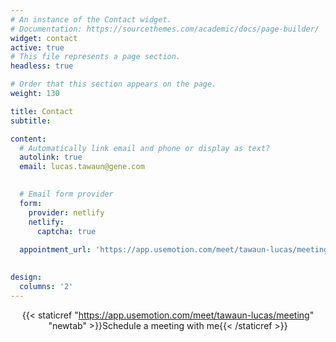 ```yaml
---
# An instance of the Contact widget.
# Documentation: https://sourcethemes.com/academic/docs/page-builder/
widget: contact
active: true
# This file represents a page section.
headless: true

# Order that this section appears on the page.
weight: 130

title: Contact
subtitle:

content:
  # Automatically link email and phone or display as text?
  autolink: true
  email: lucas.tawaun@gene.com
  

  # Email form provider
  form:
    provider: netlify
    netlify:
      captcha: true
  
  appointment_url: 'https://app.usemotion.com/meet/tawaun-lucas/meeting'

  
design:
  columns: '2'
---
```


<center> 

<i class="fa fa-calendar" aria-hidden="true" style="color:#035AA6"></i> {{< staticref "https://app.usemotion.com/meet/tawaun-lucas/meeting" "newtab" >}}Schedule a meeting with me{{< /staticref >}} 

</center>

